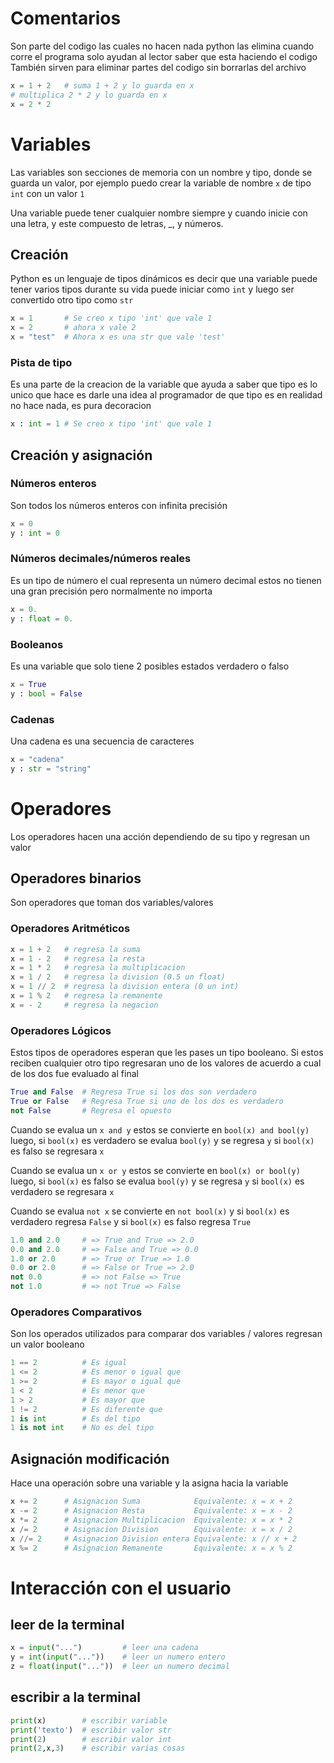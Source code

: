 # Comentarios
Son parte del codigo las cuales no hacen nada python las elimina cuando corre el programa solo ayudan al lector saber que esta haciendo el codigo
También sirven para eliminar partes del codigo sin borrarlas del archivo
```python
x = 1 + 2   # suma 1 + 2 y lo guarda en x
# multiplica 2 * 2 y lo guarda en x
x = 2 * 2
```

# Variables
Las variables son secciones de memoria con un nombre y tipo, donde se guarda un valor,
por ejemplo puedo crear la variable de nombre `x` de tipo `int` con un valor `1`

Una variable puede tener cualquier nombre siempre y cuando inicie con una letra, y este compuesto de letras, \_, y números.

## Creación
Python es un lenguaje de tipos dinámicos es decir que una variable puede tener varios tipos durante su vida
puede iniciar como `int` y luego ser convertido otro tipo como `str`

```python
x = 1       # Se creo x tipo 'int' que vale 1
x = 2       # ahora x vale 2
x = "test"  # Ahora x es una str que vale 'test'
```
### Pista de tipo
Es una parte de la creacion de la variable que ayuda a saber que tipo es
lo unico que hace es darle una idea al programador de que tipo es 
en realidad no hace nada, es pura decoracion
```python
x : int = 1 # Se creo x tipo 'int' que vale 1
```

## Creación y asignación
### Números enteros
Son todos los números enteros con infinita precisión
```python
x = 0
y : int = 0  
```

### Números decimales/números reales
Es un tipo de número el cual representa un número decimal
estos no tienen una gran precisión pero normalmente no importa
```python
x = 0.
y : float = 0.
```
### Booleanos
Es una variable que solo tiene 2 posibles estados verdadero o falso
```python
x = True
y : bool = False
```
### Cadenas
Una cadena es una secuencia de caracteres
```python
x = "cadena"
y : str = "string"
```

# Operadores
Los operadores hacen una acción dependiendo de su tipo y regresan un valor
## Operadores binarios
Son operadores que toman dos variables/valores
### Operadores Aritméticos
```python
x = 1 + 2   # regresa la suma
x = 1 - 2   # regresa la resta
x = 1 * 2   # regresa la multiplicacion
x = 1 / 2   # regresa la division (0.5 un float)
x = 1 // 2  # regresa la division entera (0 un int)
x = 1 % 2   # regresa la remanente
x = - 2     # regresa la negacion
```

### Operadores Lógicos 
Estos tipos de operadores esperan que les pases un tipo booleano.
Si estos reciben cualquier otro tipo regresaran uno de los valores de acuerdo a cual de los dos fue evaluado al final
```python
True and False  # Regresa True si los dos son verdadero 
True or False   # Regresa True si uno de los dos es verdadero
not False       # Regresa el opuesto
```

Cuando se evalua un `x and y` estos se convierte en `bool(x) and bool(y)` luego, si `bool(x)` es verdadero se evalua `bool(y)` y se regresa `y` si `bool(x)` es falso se regresara `x`

Cuando se evalua un `x or y` estos se convierte en `bool(x) or bool(y)` luego, si `bool(x)` es falso se evalua `bool(y)` y se regresa `y` si `bool(x)` es verdadero se regresara `x`

Cuando se evalua `not x` se convierte en `not bool(x)` y si `bool(x)` es verdadero regresa `False` y si `bool(x)` es falso regresa `True`

```python
1.0 and 2.0     # => True and True => 2.0
0.0 and 2.0     # => False and True => 0.0
1.0 or 2.0      # => True or True => 1.0
0.0 or 2.0      # => False or True => 2.0
not 0.0         # => not False => True
not 1.0         # => not True => False
```

### Operadores Comparativos
Son los operados utilizados para comparar dos variables / valores
regresan un valor booleano
```python
1 == 2          # Es igual
1 <= 2          # Es menor o igual que
1 >= 2          # Es mayor o igual que
1 < 2           # Es menor que
1 > 2           # Es mayor que
1 != 2          # Es diferente que
1 is int        # Es del tipo
1 is not int    # No es del tipo
```

## Asignación modificación
Hace una operación sobre una variable y la asigna hacia la variable
```python
x += 2      # Asignacion Suma            Equivalente: x = x + 2
x -= 2      # Asignacion Resta           Equivalente: x = x - 2
x *= 2      # Asignacion Multiplicacion  Equivalente: x = x * 2
x /= 2      # Asignacion Division        Equivalente: x = x / 2
x //= 2     # Asignacion Division entera Equivalente: x // x + 2
x %= 2      # Asignacion Remanente       Equivalente: x = x % 2
```

# Interacción con el usuario
## leer de la terminal
```python
x = input("...")         # leer una cadena
y = int(input("..."))    # leer un numero entero
z = float(input("..."))  # leer un numero decimal
```

## escribir a la terminal
```python
print(x)        # escribir variable
print('texto')  # escribir valor str
print(2)        # escribir valor int
print(2,x,3)    # escribir varias cosas
```
